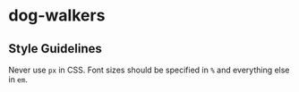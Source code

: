 # dog-walkers

## Style Guidelines

Never use `px` in CSS.
Font sizes should be specified in `%` and everything else in `em`.
